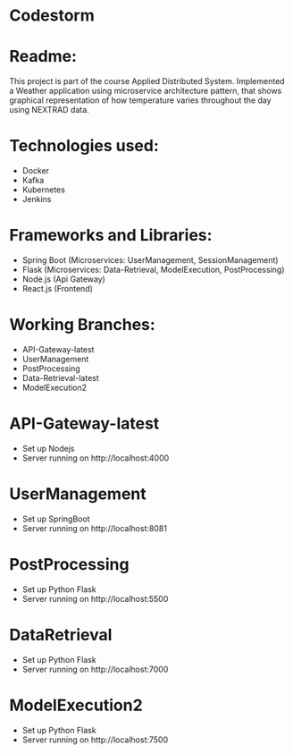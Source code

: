 # Codestorm
# Readme:
This project is part of the course Applied Distributed System.
Implemented a Weather application using microservice architecture pattern, that shows graphical representation of how temperature varies throughout the day using NEXTRAD data. 

# Technologies used:
- Docker
- Kafka
- Kubernetes
- Jenkins

# Frameworks and Libraries:
- Spring Boot (Microservices: UserManagement, SessionManagement)
- Flask (Microservices: Data-Retrieval, ModelExecution, PostProcessing)
- Node.js (Api Gateway)
- React.js (Frontend)

# Working Branches:
- API-Gateway-latest
- UserManagement
- PostProcessing
- Data-Retrieval-latest
- ModelExecution2

# API-Gateway-latest
- Set up Nodejs
- Server running on http://localhost:4000

# UserManagement
- Set up SpringBoot
- Server running on http://localhost:8081

# PostProcessing
- Set up Python Flask
- Server running on http://localhost:5500

# DataRetrieval
- Set up Python Flask
- Server running on http://localhost:7000

# ModelExecution2
- Set up Python Flask
- Server running on http://localhost:7500


